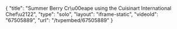 {
    "title": "Summer Berry Cr\u00eape using the Cuisinart International Chef\u2122",
    "type": "solo",
    "layout": "iframe-static",
    "videoId": "67505889",
    "url": "\/tvpembed\/67505889"
}